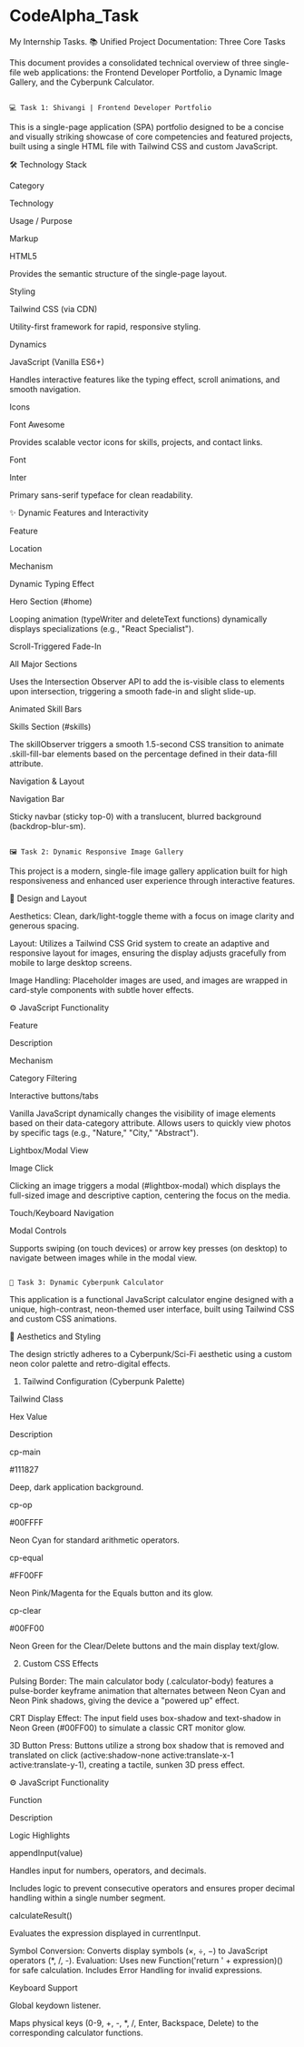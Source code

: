 # CodeAlpha_Task
My Internship Tasks.
📚 Unified Project Documentation: Three Core Tasks

This document provides a consolidated technical overview of three single-file web applications: the Frontend Developer Portfolio, a Dynamic Image Gallery, and the Cyberpunk Calculator.

                                                                             💻 Task 1: Shivangi | Frontend Developer Portfolio

This is a single-page application (SPA) portfolio designed to be a concise and visually striking showcase of core competencies and featured projects, built using a single HTML file with Tailwind CSS and custom JavaScript.

🛠️ Technology Stack

Category

Technology

Usage / Purpose

Markup

HTML5

Provides the semantic structure of the single-page layout.

Styling

Tailwind CSS (via CDN)

Utility-first framework for rapid, responsive styling.

Dynamics

JavaScript (Vanilla ES6+)

Handles interactive features like the typing effect, scroll animations, and smooth navigation.

Icons

Font Awesome

Provides scalable vector icons for skills, projects, and contact links.

Font

Inter

Primary sans-serif typeface for clean readability.

✨ Dynamic Features and Interactivity

Feature

Location

Mechanism

Dynamic Typing Effect

Hero Section (#home)

Looping animation (typeWriter and deleteText functions) dynamically displays specializations (e.g., "React Specialist").

Scroll-Triggered Fade-In

All Major Sections

Uses the Intersection Observer API to add the is-visible class to elements upon intersection, triggering a smooth fade-in and slight slide-up.

Animated Skill Bars

Skills Section (#skills)

The skillObserver triggers a smooth 1.5-second CSS transition to animate .skill-fill-bar elements based on the percentage defined in their data-fill attribute.

Navigation & Layout

Navigation Bar

Sticky navbar (sticky top-0) with a translucent, blurred background (backdrop-blur-sm).

                                                                              🖼️ Task 2: Dynamic Responsive Image Gallery

This project is a modern, single-file image gallery application built for high responsiveness and enhanced user experience through interactive features.

🎨 Design and Layout

Aesthetics: Clean, dark/light-toggle theme with a focus on image clarity and generous spacing.

Layout: Utilizes a Tailwind CSS Grid system to create an adaptive and responsive layout for images, ensuring the display adjusts gracefully from mobile to large desktop screens.

Image Handling: Placeholder images are used, and images are wrapped in card-style components with subtle hover effects.

⚙️ JavaScript Functionality

Feature

Description

Mechanism

Category Filtering

Interactive buttons/tabs

Vanilla JavaScript dynamically changes the visibility of image elements based on their data-category attribute. Allows users to quickly view photos by specific tags (e.g., "Nature," "City," "Abstract").

Lightbox/Modal View

Image Click

Clicking an image triggers a modal (#lightbox-modal) which displays the full-sized image and descriptive caption, centering the focus on the media.

Touch/Keyboard Navigation

Modal Controls

Supports swiping (on touch devices) or arrow key presses (on desktop) to navigate between images while in the modal view.

                                                                              👾 Task 3: Dynamic Cyberpunk Calculator

This application is a functional JavaScript calculator engine designed with a unique, high-contrast, neon-themed user interface, built using Tailwind CSS and custom CSS animations.

🎨 Aesthetics and Styling

The design strictly adheres to a Cyberpunk/Sci-Fi aesthetic using a custom neon color palette and retro-digital effects.

1. Tailwind Configuration (Cyberpunk Palette)

Tailwind Class

Hex Value

Description

cp-main

#111827

Deep, dark application background.

cp-op

#00FFFF

Neon Cyan for standard arithmetic operators.

cp-equal

#FF00FF

Neon Pink/Magenta for the Equals button and its glow.

cp-clear

#00FF00

Neon Green for the Clear/Delete buttons and the main display text/glow.

2. Custom CSS Effects

Pulsing Border: The main calculator body (.calculator-body) features a pulse-border keyframe animation that alternates between Neon Cyan and Neon Pink shadows, giving the device a "powered up" effect.

CRT Display Effect: The input field uses box-shadow and text-shadow in Neon Green (#00FF00) to simulate a classic CRT monitor glow.

3D Button Press: Buttons utilize a strong box shadow that is removed and translated on click (active:shadow-none active:translate-x-1 active:translate-y-1), creating a tactile, sunken 3D press effect.

⚙️ JavaScript Functionality

Function

Description

Logic Highlights

appendInput(value)

Handles input for numbers, operators, and decimals.

Includes logic to prevent consecutive operators and ensures proper decimal handling within a single number segment.

calculateResult()

Evaluates the expression displayed in currentInput.

Symbol Conversion: Converts display symbols (×, ÷, −) to JavaScript operators (*, /, -). Evaluation: Uses new Function('return ' + expression)() for safe calculation. Includes Error Handling for invalid expressions.

Keyboard Support

Global keydown listener.

Maps physical keys (0-9, +, -, *, /, Enter, Backspace, Delete) to the corresponding calculator functions.
